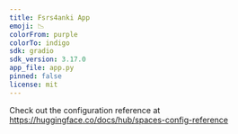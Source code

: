 ```yaml
---
title: Fsrs4anki App
emoji: 📉
colorFrom: purple
colorTo: indigo
sdk: gradio
sdk_version: 3.17.0
app_file: app.py
pinned: false
license: mit
---
```


Check out the configuration reference at https://huggingface.co/docs/hub/spaces-config-reference
